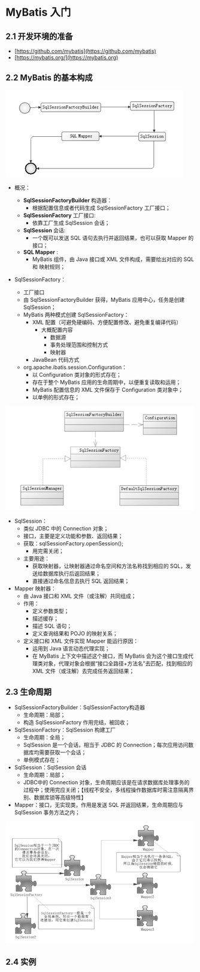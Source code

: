 # MyBatis 入门

## 2.1 开发环境的准备
+  [https://github.com/mybatis](https://github.com/mybatis)
+  [https://mybatis.org/](https://mybatis.org)

## 2.2 MyBatis 的基本构成

![MyBatis 的构成](./picture/mybatis-build.png)

+  概况：
    +  **SqlSessionFactoryBuilder** 构造器：
        +  根据配置信息或者代码生成 SqlSessionFactory 工厂接口；
    +  **SqlSessionFactory** 工厂接口: 
        +  依靠工厂生成 SqlSession 会话；
    +  **SqlSession** 会话:
        +  一个既可以发送 SQL 语句去执行并返回结果，也可以获取 Mapper 的接口； 
    +  **SQL Mapper** : 
        +  MyBatis 组件，由 Java 接口或 XML 文件构成，需要给出对应的 SQL 和 映射规则；
        
+  SqlSessionFactory：
    +  工厂接口
    +  由 SqlSessionFactoryBuilder 获得，MyBatis 应用中心，任务是创建 SqlSession；
    +  MyBatis 两种模式创建 SqlSessionFactory：
        +  XML 配置（可避免硬编码、方便配置修改、避免重复编译代码）
            +  大概配置内容
                +  数据源
                +  事务处理范围和控制方式
                +  映射器
        +  JavaBean 代码方式
    +  org.apache.ibatis.session.Configuration：
        +  以 Configuration 类对象的形式存在；
        +  存在于整个 MyBatis 应用的生命周期中，以便重复读取和运用；
        +  MyBatis 配置信息的 XML 文件保存于 Configuration 类对象中；
        +  以单例的形式存在；
    
![SqlSessionFactory 实现类的关系图](./picture/sqlsessionfactory-relation.png)

+  SqlSession：    
    +  类似 JDBC 中的 Connection 对象；
    +  接口，主要是定义功能和参数、返回结果；
    +  获取：sqlSessionFactory.openSession();
        +  用完需关闭；
    +  主要用途：
        +  获取映射器，让映射器通过命名空间和方法名称找到相应的 SQL，发送给数据库执行后返回结果；
        +  直接通过命名信息去执行 SQL 返回结果；
+  Mapper 映射器：
    +  由 Java 接口和 XML 文件（或注解）共同组成；
    +  作用：
        +  定义参数类型；
        +  描述缓存；
        +  描述 SQL 语句；
        +  定义查询结果和 POJO 的映射关系；
    +  定义接口和 XML 文件实现 Mapper 能运行原因：
        +  运用到 Java 语言动态代理实现；
        +  在 MyBatis 上下文中描述这个接口，而 MyBatis 会为这个接口生成代理类对象，代理对象会根据“接口全路径+方法名”去匹配，找到相应的 XML 文件（或注解）去完成任务返回结果；

## 2.3 生命周期

+  SqlSessionFactoryBuilder：SqlSessionFactory构造器
    +  生命周期：局部；
    +  构造 SqlSessionFactory 作用完结，被回收；
+  SqlSessionFactory：SqlSession 构建工厂
    +  生命周期：全局；
    +  SqlSession 是一个会话，相当于 JDBC 的 Connection；每次应用访问数据库均需要获取一个会话；
    +  单例模式存在；
+  SqlSession：SqlSession 会话
    +  生命周期：局部；
    +  JDBC中的 Connection 对象，生命周期应该是在请求数据库处理事务的过程中；使用完应关闭；【线程不安全，多线程操作数据库时需注意隔离界别、数据库锁等高级特性】
+  Mapper：接口，无实现类，作用是发送 SQL 并返回结果，生命周期应与 SqlSession 事务方法之内；

![MyBatis 组件的生命周期](./picture/mybatis-lifecycle.png)

## 2.4 实例